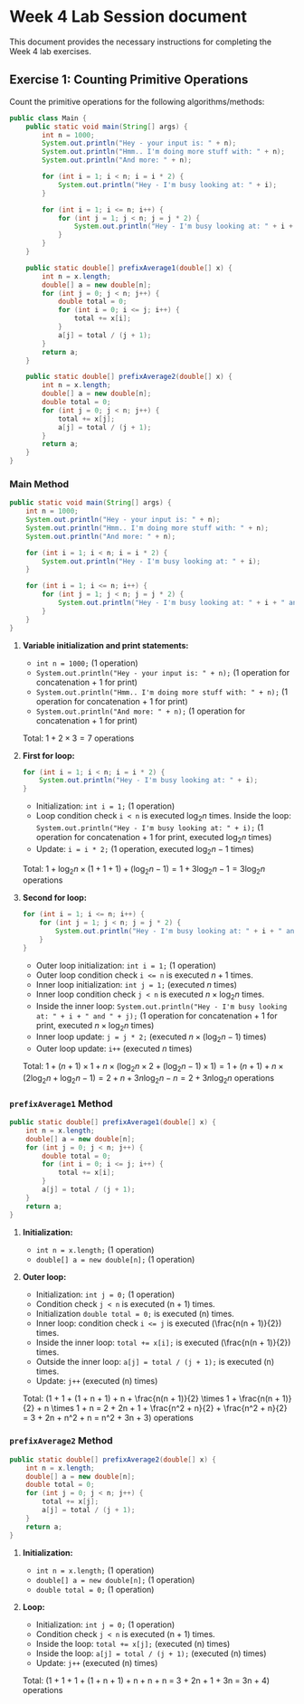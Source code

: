 # Week 4 Lab Session document

This document provides the necessary instructions for completing the
Week 4 lab exercises.

## Exercise 1: Counting Primitive Operations

Count the primitive operations for the following algorithms/methods:

``` java
public class Main {
    public static void main(String[] args) {
        int n = 1000;
        System.out.println("Hey - your input is: " + n);
        System.out.println("Hmm.. I'm doing more stuff with: " + n);
        System.out.println("And more: " + n);

        for (int i = 1; i < n; i = i * 2) {
            System.out.println("Hey - I'm busy looking at: " + i);
        }

        for (int i = 1; i <= n; i++) {
            for (int j = 1; j < n; j = j * 2) {
                System.out.println("Hey - I'm busy looking at: " + i + " and " + j);
            }
        }
    }

    public static double[] prefixAverage1(double[] x) {
        int n = x.length;
        double[] a = new double[n];
        for (int j = 0; j < n; j++) {
            double total = 0;
            for (int i = 0; i <= j; i++) {
                total += x[i];
            }
            a[j] = total / (j + 1);
        }
        return a;
    }

    public static double[] prefixAverage2(double[] x) {
        int n = x.length;
        double[] a = new double[n];
        double total = 0;
        for (int j = 0; j < n; j++) {
            total += x[j];
            a[j] = total / (j + 1);
        }
        return a;
    }
}
```

### Main Method

```java
public static void main(String[] args) {
    int n = 1000;
    System.out.println("Hey - your input is: " + n);
    System.out.println("Hmm.. I'm doing more stuff with: " + n);
    System.out.println("And more: " + n);

    for (int i = 1; i < n; i = i * 2) {
        System.out.println("Hey - I'm busy looking at: " + i);
    }

    for (int i = 1; i <= n; i++) {
        for (int j = 1; j < n; j = j * 2) {
            System.out.println("Hey - I'm busy looking at: " + i + " and " + j);
        }
    }
}
```

1. **Variable initialization and print statements:**
   - `int n = 1000;` (1 operation)
   - `System.out.println("Hey - your input is: " + n);` (1 operation for concatenation + 1 for print)
   - `System.out.println("Hmm.. I'm doing more stuff with: " + n);` (1 operation for concatenation + 1 for print)
   - `System.out.println("And more: " + n);` (1 operation for concatenation + 1 for print)

   Total: $1 + 2 \times 3 = 7$ operations

2. **First for loop:**
   ```java
   for (int i = 1; i < n; i = i * 2) {
       System.out.println("Hey - I'm busy looking at: " + i);
   }
   ```
   - Initialization: `int i = 1;` (1 operation)
   - Loop condition check `i < n` is executed $\log_2 n$ times. Inside the loop: `System.out.println("Hey - I'm busy looking at: " + i);` (1 operation for concatenation + 1 for print, executed $\log_2 n$ times)
   - Update: `i = i * 2;` (1 operation, executed $\log_2 n - 1$ times)

   Total: $1 + \log_2 n \times (1 + 1 + 1) + (\log_2 n - 1) = 1 + 3\log_2 n - 1 = 3\log_2 n$ operations

3. **Second for loop:**
   ```java
   for (int i = 1; i <= n; i++) {
       for (int j = 1; j < n; j = j * 2) {
           System.out.println("Hey - I'm busy looking at: " + i + " and " + j);
       }
   }
   ```
   - Outer loop initialization: `int i = 1;` (1 operation)
   - Outer loop condition check `i <= n` is executed $n + 1$ times.
   - Inner loop initialization: `int j = 1;` (executed $n$ times)
   - Inner loop condition check `j < n` is executed $n \times \log_2 n$ times.
   - Inside the inner loop: `System.out.println("Hey - I'm busy looking at: " + i + " and " + j);` (1 operation for concatenation + 1 for print, executed $n \times \log_2 n$ times)
   - Inner loop update: `j = j * 2;` (executed $n \times (\log_2 n - 1)$ times)
   - Outer loop update: `i++` (executed $n$ times)

   Total: $1 + (n + 1) \times 1 + n \times (\log_2 n \times 2 + (\log_2 n - 1) \times 1) = 1 + (n + 1) + n \times (2 \log_2 n + \log_2 n - 1) = 2 + n + 3n \log_2 n - n = 2 + 3n \log_2 n$ operations

### `prefixAverage1` Method

```java
public static double[] prefixAverage1(double[] x) {
    int n = x.length;
    double[] a = new double[n];
    for (int j = 0; j < n; j++) {
        double total = 0;
        for (int i = 0; i <= j; i++) {
            total += x[i];
        }
        a[j] = total / (j + 1);
    }
    return a;
}
```

1. **Initialization:**
   - `int n = x.length;` (1 operation)
   - `double[] a = new double[n];` (1 operation)

2. **Outer loop:**
   - Initialization: `int j = 0;` (1 operation)
   - Condition check `j < n` is executed \(n + 1\) times.
   - Initialization `double total = 0;` is executed \(n\) times.
   - Inner loop: condition check `i <= j` is executed \(\frac{n(n + 1)}{2}\) times.
   - Inside the inner loop: `total += x[i];` is executed \(\frac{n(n + 1)}{2}\) times.
   - Outside the inner loop: `a[j] = total / (j + 1);` is executed \(n\) times.
   - Update: `j++` (executed \(n\) times)

   Total: \(1 + 1 + (1 + n + 1) + n + \frac{n(n + 1)}{2} \times 1 + \frac{n(n + 1)}{2} + n \times 1 + n = 2 + 2n + 1 + \frac{n^2 + n}{2} + \frac{n^2 + n}{2} = 3 + 2n + n^2 + n = n^2 + 3n + 3\) operations

### `prefixAverage2` Method

```java
public static double[] prefixAverage2(double[] x) {
    int n = x.length;
    double[] a = new double[n];
    double total = 0;
    for (int j = 0; j < n; j++) {
        total += x[j];
        a[j] = total / (j + 1);
    }
    return a;
}
```

1. **Initialization:**
   - `int n = x.length;` (1 operation)
   - `double[] a = new double[n];` (1 operation)
   - `double total = 0;` (1 operation)

2. **Loop:**
   - Initialization: `int j = 0;` (1 operation)
   - Condition check `j < n` is executed \(n + 1\) times.
   - Inside the loop: `total += x[j];` (executed \(n\) times)
   - Inside the loop: `a[j] = total / (j + 1);` (executed \(n\) times)
   - Update: `j++` (executed \(n\) times)

   Total: \(1 + 1 + 1 + (1 + n + 1) + n + n + n = 3 + 2n + 1 + 3n = 3n + 4\) operations
